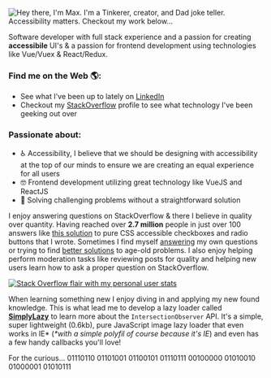 <!--- 
# Hey there! You've found an Easter Egg, this message only displays if you view the RAW source of this README! :)
- Want to know how I added this README to my GitHub profile or how I added the animation to my profile? Search no more, here are all of my biggest secrets!

## Want to add a README like this one to your profile page?
- It's super simple. All you need to do is create a new repository and name it identical to your GitHub username. Then click the "Add README.md" button. Now you can edit the README directly in your browser or you can clone the repo and edit it in your favorite IDE. 

## Want to know how I did the .gif (jiff) animation on my profile?
- Here is a fiddle I threw together https://codepen.io/maxshuty/pen/NWpWGpj. I combined two other fiddles from some awesome developers to create the animation. Then I used a screen capture tool to convert it to a .gif (pronounced jiff, but we can fight about that later). Finally I uploaded the file to my `maxshuty/maxshuty` repo where this README resides. The implementation is as simple as ![Alt message](url-to-gif.gif)

## Contact me
- If you would like to contact me you can reach me via email at my first name (Max) plus my last name (Poshusta) at Googles email domain (period or not between the names, either one works).

--->

![Hey there, I'm Max. I'm a Tinkerer, creator, and Dad joke teller. Accessibility matters. Checkout my work below...](https://github.com/maxshuty/maxshuty/blob/main/maxs-profile-animation.gif)

Software developer with full stack experience and a passion for creating **accessibile** UI's & a passion for frontend development using technologies like Vue/Vuex & React/Redux.

### Find me on the Web 🌎:
- See what I've been up to lately on [LinkedIn](https://www.linkedin.com/in/maxposhusta)
- Checkout my [StackOverflow](https://stackoverflow.com/users/4826740/maxshuty) profile to see what technology I've been geeking out over


### Passionate about:
- ♿ Accessibility, I believe that we should be designing with accessibility at the top of our minds to ensure we are creating an equal experience for all users
- 🤓 Frontend development utilizing great technology like VueJS and ReactJS
- 🧙 Solving challenging problems without a straightforward solution

I enjoy answering questions on StackOverflow & there I believe in quality over quantity. Having reached over **2.7 million** people in just over 100 answers like [this solution](https://stackoverflow.com/a/58570835/4826740) to pure CSS accessible checkboxes and radio buttons that I wrote. Sometimes I find myself [answering](https://stackoverflow.com/questions/67356599/the-deep-selector-is-not-working-using-sass-loader-in-my-vuejs-application) my own questions or trying to find [better solutions](https://stackoverflow.com/questions/40730116/scroll-to-bottom-of-div-with-vue-js/57661780#57661780) to age-old problems. I also enjoy helping perform moderation tasks like reviewing posts for quality and helping new users learn how to ask a proper question on StackOverflow.

[![Stack Overflow flair with my personal user stats](https://stackoverflow.com/users/flair/4826740.png)](https://stackoverflow.com/users/4826740/maxshuty)

When learning something new I enjoy diving in and applying my new found knowledge. This is what lead me to develop a lazy loader called [**SimplyLazy**](https://github.com/maxshuty/simply-lazy) to learn more about the `IntersectionObserver` API. It's a simple, super lightweight (0.6kb), pure JavaScript image lazy loader that even works in IE* (_*with a simple polyfil of course because it's IE_) and even has a few handy callbacks you'll love!

For the curious... 01110110 01101001 01100101 01110111 00100000 01010010 01000001 01010111

